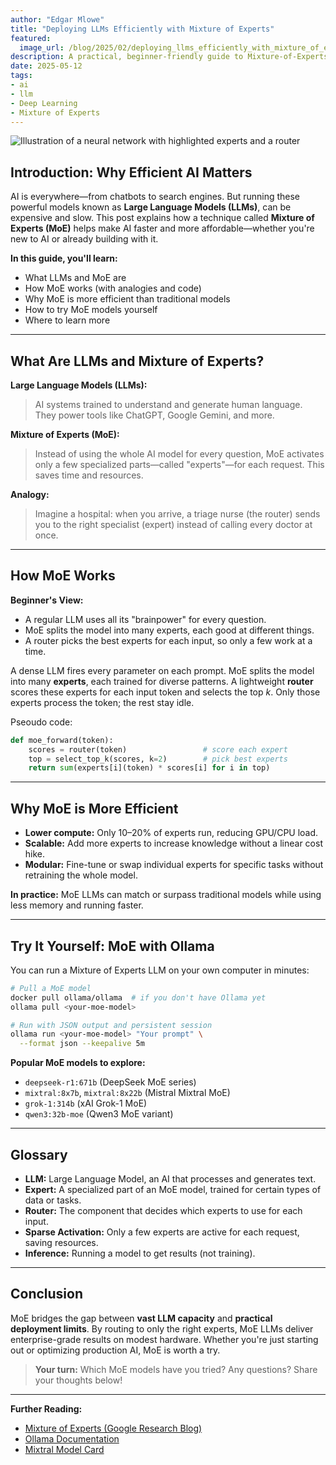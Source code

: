 ```yaml
---
author: "Edgar Mlowe"
title: "Deploying LLMs Efficiently with Mixture of Experts"
featured:
  image_url: /blog/2025/02/deploying_llms_efficiently_with_mixture_of_experts/moe_illusraction.webp
description: A practical, beginner-friendly guide to Mixture-of-Experts (MoE) architectures for efficient LLM deployment.
date: 2025-05-12
tags:
- ai
- llm
- Deep Learning
- Mixture of Experts
---
```


![Illustration of a neural network with highlighted experts and a router](/blog/2025/02/deploying_llms_efficiently_with_mixture_of_experts/moe_illusraction.webp)

<!-- Illustration by Edgar Mlowe, 2025. -->

## Introduction: Why Efficient AI Matters

AI is everywhere—from chatbots to search engines. But running these powerful models known as  **Large Language Models (LLMs)**, can be expensive and slow. This post explains how a technique called **Mixture of Experts (MoE)** helps make AI faster and more affordable—whether you're new to AI or already building with it.

**In this guide, you'll learn:**
- What LLMs and MoE are 
- How MoE works (with analogies and code)
- Why MoE is more efficient than traditional models
- How to try MoE models yourself
- Where to learn more

---

## What Are LLMs and Mixture of Experts?

**Large Language Models (LLMs):**
> AI systems trained to understand and generate human language. They power tools like ChatGPT, Google Gemini, and more.

**Mixture of Experts (MoE):**
> Instead of using the whole AI model for every question, MoE activates only a few specialized parts—called "experts"—for each request. This saves time and resources.

**Analogy:**
> Imagine a hospital: when you arrive, a triage nurse (the router) sends you to the right specialist (expert) instead of calling every doctor at once.

---

## How MoE Works 

**Beginner's View:**
- A regular LLM uses all its "brainpower" for every question.
- MoE splits the model into many experts, each good at different things.
- A router picks the best experts for each input, so only a few work at a time.

A dense LLM fires every parameter on each prompt. MoE splits the model into many **experts**, each trained for diverse patterns. A lightweight **router** scores these experts for each input token and selects the top *k*. Only those experts process the token; the rest stay idle.

Pseoudo code:
```python
def moe_forward(token):
    scores = router(token)                 # score each expert
    top = select_top_k(scores, k=2)        # pick best experts
    return sum(experts[i](token) * scores[i] for i in top)
```

---

## Why MoE is More Efficient

- **Lower compute:** Only 10–20% of experts run, reducing GPU/CPU load.
- **Scalable:** Add more experts to increase knowledge without a linear cost hike.
- **Modular:** Fine-tune or swap individual experts for specific tasks without retraining the whole model.

**In practice:** MoE LLMs can match or surpass traditional models while using less memory and running faster.

---

## Try It Yourself: MoE with Ollama

You can run a Mixture of Experts LLM on your own computer in minutes:

```bash
# Pull a MoE model
docker pull ollama/ollama  # if you don't have Ollama yet
ollama pull <your-moe-model>

# Run with JSON output and persistent session
ollama run <your-moe-model> "Your prompt" \
  --format json --keepalive 5m
```

**Popular MoE models to explore:**
- `deepseek-r1:671b` (DeepSeek MoE series)
- `mixtral:8x7b`, `mixtral:8x22b` (Mistral Mixtral MoE)
- `grok-1:314b` (xAI Grok-1 MoE)
- `qwen3:32b-moe` (Qwen3 MoE variant)

---

## Glossary

- **LLM:** Large Language Model, an AI that processes and generates text.
- **Expert:** A specialized part of an MoE model, trained for certain types of data or tasks.
- **Router:** The component that decides which experts to use for each input.
- **Sparse Activation:** Only a few experts are active for each request, saving resources.
- **Inference:** Running a model to get results (not training).

---

## Conclusion

MoE bridges the gap between **vast LLM capacity** and **practical deployment limits**. By routing to only the right experts, MoE LLMs deliver enterprise-grade results on modest hardware. Whether you're just starting out or optimizing production AI, MoE is worth a try.

> **Your turn:** Which MoE models have you tried? Any questions? Share your thoughts below!

---

**Further Reading:**
- [Mixture of Experts (Google Research Blog)](https://ai.googleblog.com/2021/01/introducing-mixture-of-experts.html)
- [Ollama Documentation](https://ollama.com/docs)
- [Mixtral Model Card](https://huggingface.co/mistralai/Mixtral-8x7B-Instruct-v0.1)


